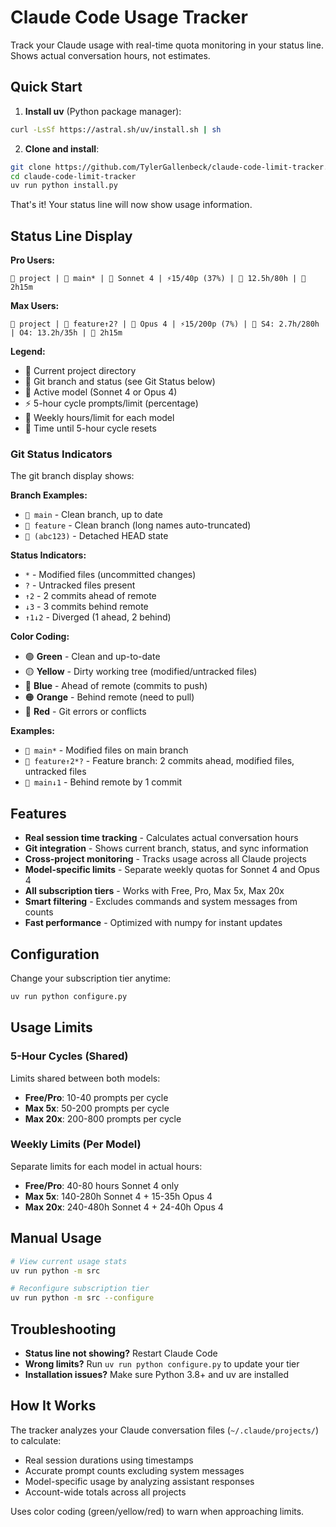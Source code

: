 # Claude Code Usage Tracker

Track your Claude usage with real-time quota monitoring in your status line. Shows actual conversation hours, not estimates.

## Quick Start

1. **Install uv** (Python package manager):
```bash
curl -LsSf https://astral.sh/uv/install.sh | sh
```

2. **Clone and install**:
```bash
git clone https://github.com/TylerGallenbeck/claude-code-limit-tracker.git
cd claude-code-limit-tracker
uv run python install.py
```

That's it! Your status line will now show usage information.

## Status Line Display

**Pro Users:**
```
📁 project | 🌿 main* | 🤖 Sonnet 4 | ⚡15/40p (37%) | 📅 12.5h/80h | 🔄 2h15m
```

**Max Users:**
```
📁 project | 🌿 feature↑2? | 🤖 Opus 4 | ⚡15/200p (7%) | 📅 S4: 2.7h/280h | O4: 13.2h/35h | 🔄 2h15m
```

**Legend:**
- 📁 Current project directory
- 🌿 Git branch and status (see Git Status below)
- 🤖 Active model (Sonnet 4 or Opus 4)
- ⚡ 5-hour cycle prompts/limit (percentage)
- 📅 Weekly hours/limit for each model
- 🔄 Time until 5-hour cycle resets

### Git Status Indicators

The git branch display shows:

**Branch Examples:**
- `🌿 main` - Clean branch, up to date
- `🌿 feature` - Clean branch (long names auto-truncated)
- `🌿 (abc123)` - Detached HEAD state

**Status Indicators:**
- `*` - Modified files (uncommitted changes)
- `?` - Untracked files present
- `↑2` - 2 commits ahead of remote
- `↓3` - 3 commits behind remote  
- `↑1↓2` - Diverged (1 ahead, 2 behind)

**Color Coding:**
- 🟢 **Green** - Clean and up-to-date
- 🟡 **Yellow** - Dirty working tree (modified/untracked files)
- 🔵 **Blue** - Ahead of remote (commits to push)
- 🟠 **Orange** - Behind remote (need to pull)
- 🔴 **Red** - Git errors or conflicts

**Examples:**
- `🌿 main*` - Modified files on main branch
- `🌿 feature↑2*?` - Feature branch: 2 commits ahead, modified files, untracked files
- `🌿 main↓1` - Behind remote by 1 commit

## Features

- **Real session time tracking** - Calculates actual conversation hours
- **Git integration** - Shows current branch, status, and sync information
- **Cross-project monitoring** - Tracks usage across all Claude projects
- **Model-specific limits** - Separate weekly quotas for Sonnet 4 and Opus 4
- **All subscription tiers** - Works with Free, Pro, Max 5x, Max 20x
- **Smart filtering** - Excludes commands and system messages from counts
- **Fast performance** - Optimized with numpy for instant updates

## Configuration

Change your subscription tier anytime:
```bash
uv run python configure.py
```

## Usage Limits

### 5-Hour Cycles (Shared)
Limits shared between both models:
- **Free/Pro**: 10-40 prompts per cycle
- **Max 5x**: 50-200 prompts per cycle
- **Max 20x**: 200-800 prompts per cycle

### Weekly Limits (Per Model)
Separate limits for each model in actual hours:
- **Free/Pro**: 40-80 hours Sonnet 4 only
- **Max 5x**: 140-280h Sonnet 4 + 15-35h Opus 4
- **Max 20x**: 240-480h Sonnet 4 + 24-40h Opus 4

## Manual Usage

```bash
# View current usage stats
uv run python -m src

# Reconfigure subscription tier  
uv run python -m src --configure
```

## Troubleshooting

- **Status line not showing?** Restart Claude Code
- **Wrong limits?** Run `uv run python configure.py` to update your tier
- **Installation issues?** Make sure Python 3.8+ and uv are installed

## How It Works

The tracker analyzes your Claude conversation files (`~/.claude/projects/`) to calculate:
- Real session durations using timestamps
- Accurate prompt counts excluding system messages
- Model-specific usage by analyzing assistant responses
- Account-wide totals across all projects

Uses color coding (green/yellow/red) to warn when approaching limits.